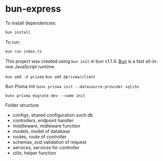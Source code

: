 # bun-express

To install dependencies:

```bash
bun install
```

To run:

```bash
bun run index.ts
```

This project was created using `bun init` in bun v1.1.4. [Bun](https://bun.sh) is a fast all-in-one JavaScript runtime.

`bun add -d prisma`
`bun add @prisma/client`

Bun Pisma Init
`bunx prisma init --datasource-provider sqlite`

`bunx prisma migrate dev --name init`

Folder structure

- configs, shared configuration such db
- controllers, endpoint handler
- middleware, midleware function
- models, model of database
- routes, route of controller
- schemas, zod validation of request
- services, services for controller
- utils, helper function
